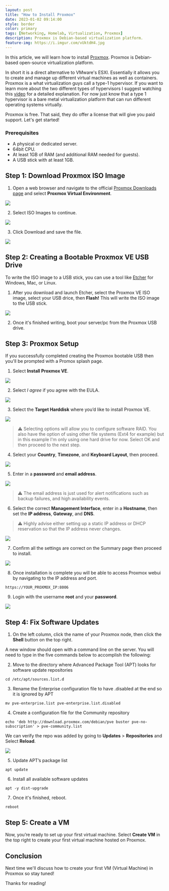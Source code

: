 ```yaml
---
layout: post
title: "How to Install Proxmox"
date: 2023-01-02 09:14:00
style: border
color: primary
tags: [Networking, Homelab, Virtualization, Proxmox]
description: Proxmox is Debian-based virtualization platform.
feature-img: https://i.imgur.com/vUktdH4.jpg
---
```


In this article, we will learn how to install [Proxmox](https://www.proxmox.com/en/). Proxmox is Debian-based  open-source virtualization platform.

In short it is a direct alternative to VMware's ESXI. Essentially it allows you to create and manage up different virtual machines as well as containers. Proxmox is a what virtualization guys call a type-1 hypervisor. If you want to learn more about the two different types of hypervisors I suggest watching this [video](https://www.youtube.com/watch?v=UEk0CKoeUnA) for a detailed explanation. For now just know that a type 1 hypervisor is a bare metal virtualization platform that can run different operating systems virtually.

Proxmox is free. That said, they do offer a license that will give you paid support. Let's get started!

### Prerequisites

- A physical or dedicated server.
- 64bit CPU.
- At least 1GB of RAM (and additional RAM needed for guests).
- A USB stick with at least 1GB.

## Step 1: Download Proxmox ISO Image

1. Open a web browser and navigate to the official [Proxmox Downloads page](https://www.proxmox.com/en/downloads) and select **Proxmox Virtual Environment**.

![](https://i.imgur.com/HS1CQUA.png)

2. Select ISO Images to continue.

![](https://i.imgur.com/4La11mo.png)

3. Click Download and save the file.

![](https://i.imgur.com/tggbsb6.png)

## Step 2: Creating a Bootable Proxmox VE USB Drive

To write the ISO image to a USB stick, you can use a tool like [Etcher]() for Windows, Mac, or Linux.

1. After you download and launch Etcher, select the Proxmox VE ISO image, select your USB drice, then **Flash!** This will write the ISO image to the USB stick.

![](https://i.imgur.com/sgIVoTk.png)

2. Once it's finished writing, boot your server/pc from the Proxmox USB drive.

## Step 3: Proxmox Setup

If you successfully completed creating the Proxmox bootable USB then you'll be prompted with a Promox splash page.

1. Select **Install Proxmox VE**.

![](https://i.imgur.com/of4JTCw.jpg)

2. Select *I agree* if you agree with the EULA.

![](https://i.imgur.com/p6GmhBf.jpg)

3. Select the **Target Harddisk** where you’d like to install Proxmox VE.

![](https://www.wundertech.net/wp-content/uploads/2022/05/InstallProxmox3-1024x665.jpg)

> ⚠️ Selecting options will allow you to configure software RAID. You also have the option of using other file systems (Ext4 for example) but in this example I'm only using one hard drive for now. Select OK and then proceed to the next step.

4. Select your **Country**, **Timezone**, and **Keyboard Layout**, then proceed.

![](https://i.imgur.com/7ujpEhO.jpg)

5. Enter in a **password** and **email address**. 

![](https://i.imgur.com/Cw9EYYc.jpg)

> ⚠️ The email address is just used for alert notifications such as backup failures, and high availability events.

6. Select the correct **Management Interface**, enter in a **Hostname**, then set the **IP address**, **Gateway**, and **DNS**.

> ⚠️ Highly advise either setting up a static IP address or DHCP reservation so that the IP address never changes.

![](https://i.imgur.com/BibsMyF.jpg)

7. Confirm all the settings are correct on the Summary page then proceed to install.

![](https://i.imgur.com/HbRCfLu.jpg)

8. Once installation is complete you will be able to access Proxmox webui by navigating to the IP address and port.

```
https://YOUR_PROXMOX_IP:8006
```

9. Login with the username **root** and your **password**.

![](https://i.imgur.com/avsVJOV.png)

## Step 4: Fix Software Updates

1. On the left column, click the name of your Proxmox node, then click the **Shell** button on the top right. 

A new window should open with a command line on the server. You will need to type in the five commands below to accomplish the following:

2. Move to the directory where Advanced Package Tool (APT) looks for software update repositories

```
cd /etc/apt/sources.list.d
```

3. Rename the Enterprise configuration file to have .disabled at the end so it is ignored by APT

```
mv pve-enterprise.list pve-enterprise.list.disabled
```

4. Create a configuration file for the Community repository

```
echo 'deb http://download.proxmox.com/debian/pve buster pve-no-subscription' > pve-community.list
```

We can verify the repo was added by going to **Updates** > **Repositories** and Select **Reload**.

![](https://i.imgur.com/3MWJqLv.png)

5. Update APT’s package list

```
apt update
```

6. Install all available software updates

```
apt -y dist-upgrade
```

7. Once it's finished, reboot.

```
reboot
```

## Step 5: Create a VM

Now, you’re ready to set up your first virtual machine. Select **Create VM** in the top right to create your first virtual machine hosted on Proxmox.

## Conclusion

Next time we'll discuss how to create your first VM (Virtual Machine) in Proxmox so stay tuned! 

Thanks for reading!